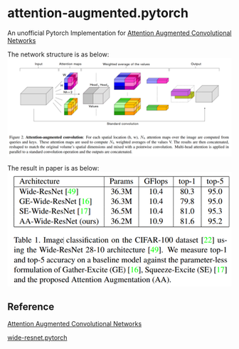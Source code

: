 # attention-augmented.pytorch
An unofficial Pytorch Implementation for [Attention Augmented Convolutional Networks
](<https://arxiv.org/abs/1904.09925v1>)

The network structure is as below:
![network structure](./imgs/fig1.png)

The result in paper is as below:
![result](./imgs/fig2.png)

## Reference
[Attention Augmented Convolutional Networks](https://arxiv.org/abs/1904.09925v1)

[wide-resnet.pytorch](https://github.com/meliketoy/wide-resnet.pytorch)